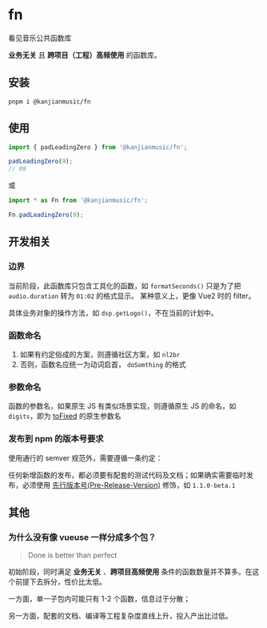 # fn

看见音乐公共函数库

**业务无关** 且 **跨项目（工程）高频使用** 的函数库。

## 安装
```
pnpm i @kanjianmusic/fn
```

## 使用
```ts
import { padLeadingZero } from '@kanjianmusic/fn';

padLeadingZero(9);
// 09
```

或

```ts
import * as Fn from '@kanjianmusic/fn';

Fn.padLeadingZero(9);
```

## 开发相关

### 边界
当前阶段，此函数库只包含工具化的函数，如 `formatSeconds()` 只是为了把 `audio.duration` 转为 `01:02` 的格式显示。
某种意义上，更像 Vue2 时的 filter。

具体业务对象的操作方法，如 `dsp.getLogo()`，不在当前的计划中。

### 函数命名
1. 如果有约定俗成的方案，则遵循社区方案，如 `nl2br`
2. 否则，函数名应统一为动词启首， `doSomthing` 的格式

### 参数命名
函数的参数名，如果原生 JS 有类似场景实现，则遵循原生 JS 的命名，如 ```digits```，即为 [toFixed](https://developer.mozilla.org/en-US/docs/Web/JavaScript/Reference/Global_Objects/Number/toFixed) 的原生参数名

### 发布到 npm 的版本号要求
使用通行的 semver 规范外，需要遵循一条约定：

任何新增函数的发布，都必须要有配套的测试代码及文档；如果确实需要临时发布，必须使用 [先行版本号(Pre-Release-Version)](https://semver.org/lang/zh-CN/#spec-item-9) 修饰，如 `1.1.0-beta.1`

## 其他

### 为什么没有像 vueuse 一样分成多个包？
> Done is better than perfect

初始阶段，同时满足 **业务无关** 、**跨项目高频使用** 条件的函数数量并不算多。在这个前提下去拆分，性价比太低。

一方面，单一子包内可能只有 1-2 个函数，信息过于分散；

另一方面，配套的文档、编译等工程复杂度直线上升，投入产出比过低。
